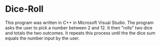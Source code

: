 # Dice-Roll

This program was written in C++ in Microsoft Visual Studio. The program asks the user to pick a number between 2 and 12. It then "rolls" two dice and totals the two outcomes. It repeats this process until the the dice sum equals the number input by the user.
